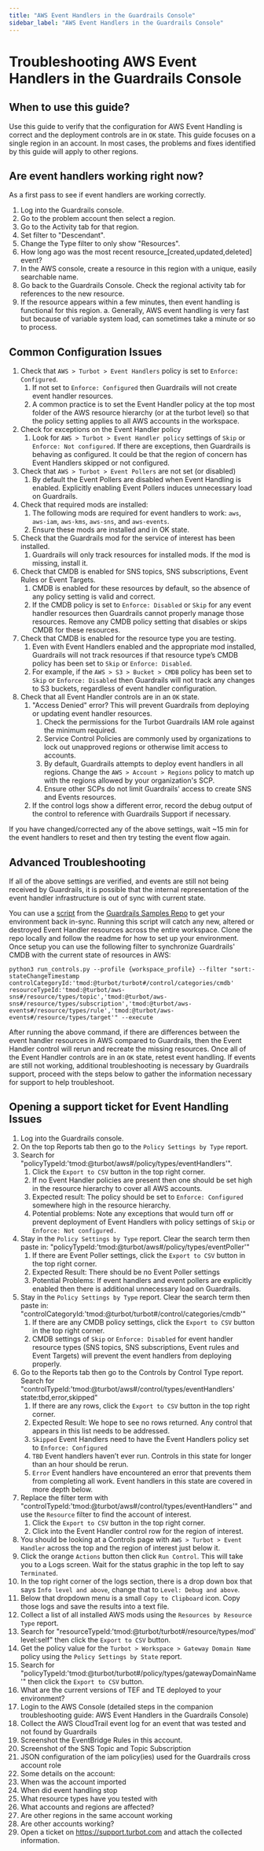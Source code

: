 ```yaml
---
title: "AWS Event Handlers in the Guardrails Console"
sidebar_label: "AWS Event Handlers in the Guardrails Console"
---
```


# Troubleshooting AWS Event Handlers in the Guardrails Console

## When to use this guide?
Use this guide to verify that the configuration for AWS Event Handling is correct and the deployment controls are in `OK` state. This guide focuses on a single region in an account.  In most cases, the problems and fixes identified by this guide will apply to other regions.

## Are event handlers working right now?
As a first pass to see if event handlers are working correctly.
1. Log into the Guardrails console.
2. Go to the problem account then select a region.
3. Go to the Activity tab for that region.
4. Set filter to "Descendant".
5. Change the Type filter to only show "Resources".
6. How long ago was the most recent resource\_\[created,updated,deleted\] event?
7. In the AWS console, create a resource in this region with a unique, easily searchable name.
8. Go back to the Guardrails Console. Check the regional activity tab for references to the new resource.
9. If the resource appears within a few minutes, then event handling is functional for this region.
   a. Generally, AWS event handling is very fast but because of variable system load, can sometimes take a minute or so to process.

## Common Configuration Issues
1. Check that `AWS > Turbot > Event Handlers` policy is set to `Enforce: Configured`.
   1. If not set to `Enforce: Configured` then Guardrails will not create event handler resources.
   2. A common practice is to set the Event Handler policy at the top most folder of the AWS resource hierarchy (or at the turbot level) so that the policy setting applies to all AWS accounts in the workspace.
2. Check for exceptions on the Event Handler policy
   1. Look for `AWS > Turbot > Event Handler policy` settings of `Skip` or `Enforce: Not configured`.  If there are exceptions, then Guardrails is behaving as configured.  It could be that the region of concern has Event Handlers skipped or not configured.
3. Check that `AWS > Turbot > Event Pollers` are not set (or disabled)
   1. By default the Event Pollers are disabled when Event Handling is enabled.  Explicitly enabling Event Pollers induces unnecessary load on Guardrails.
4. Check that required mods are installed:
   1. The following mods are required for event handlers to work: `aws`, `aws-iam`, `aws-kms`, `aws-sns`, and `aws-events`.
   2. Ensure these mods are installed and in OK state.
5. Check that the Guardrails mod for the service of interest has been installed.
   1. Guardrails will only track resources for installed mods.  If the mod is missing, install it.
6. Check that CMDB is enabled for SNS topics, SNS subscriptions, Event Rules or Event Targets.
   1. CMDB is enabled for these resources by default, so the absence of any policy setting is valid and correct.
   2. If the CMDB policy is set to `Enforce: Disabled` or `Skip` for any event handler resources then Guardrails cannot properly manage those resources.  Remove any CMDB policy setting that disables or skips CMDB for these resources.
7. Check that CMDB is enabled for the resource type you are testing.
   1. Even with Event Handlers enabled and the appropriate mod installed, Guardrails will not track resources if that resource type’s CMDB policy has been set to `Skip` or `Enforce: Disabled`.
   2. For example, if the `AWS > S3 > Bucket > CMDB` policy has been set to `Skip` or `Enforce: Disabled` then Guardrails will not track any changes to S3 buckets, regardless of event handler configuration.
8. Check that all Event Handler controls are in an `OK` state.
   1. "Access Denied" error? This will prevent Guardrails from deploying or updating event handler resources.
      1. Check the permissions for the Turbot Guardrails IAM role against the minimum required.
      2. Service Control Policies are commonly used by organizations to lock out unapproved regions or otherwise limit access to accounts.
      3. By default, Guardrails attempts to deploy event handlers in all regions.  Change the `AWS > Account > Regions` policy to match up with the  regions allowed by your organization's SCP.
      4. Ensure other SCPs do not limit Guardrails' access to create SNS and Events resources.
   2. If the control logs show a different error, record the debug output of the control to reference with Guardrails Support if necessary.

If you have changed/corrected any of the above settings, wait ~15 min for the event handlers to reset and then try testing the event flow again.

## Advanced Troubleshooting

If all of the above settings are verified, and events are still not being received by Guardrails, it is possible that the internal representation of the event handler infrastructure is out of sync with current state.

You can use a [script](https://github.com/turbot/guardrails-samples/tree/main/guardrails_utilities/python_utils/run_controls_batches) from the [Guardrails Samples Repo](https://github.com/turbot/guardrails-samples) to get your environment back in-sync.  Running this script will catch any new, altered or destroyed Event Handler resources across the entire workspace. Clone the repo locally and follow the readme for how to set up your environment.  Once setup you can use the following filter to synchronize Guardrails' CMDB with the current state of resources in AWS:
```shell
python3 run_controls.py --profile {workspace_profile} --filter "sort:-stateChangeTimestamp controlCategoryId:'tmod:@turbot/turbot#/control/categories/cmdb' resourceTypeId:'tmod:@turbot/aws-sns#/resource/types/topic','tmod:@turbot/aws-sns#/resource/types/subscription','tmod:@turbot/aws-events#/resource/types/rule','tmod:@turbot/aws-events#/resource/types/target'" --execute
```

After running the above command, if there are differences between the event handler resources in AWS compared to Guardrails, then the Event Handler control will rerun and recreate the missing resources.
Once all of the Event Handler controls are in an `OK` state, retest event handling.  If events are still not working, additional troubleshooting is necessary by Guardrails support, proceed with the steps below to gather the information necessary for support to help troubleshoot.

## Opening a support ticket for Event Handling Issues

1. Log into the Guardrails console.
2. On the top Reports tab then go to the `Policy Settings by Type` report.
3. Search for "policyTypeId:'tmod:@turbot/aws#/policy/types/eventHandlers'".
   1. Click the `Export to CSV` button in the top right corner.
   2. If no Event Handler policies are present then one should be set high in the resource hierarchy to cover all AWS accounts.
   3. Expected result: The policy  should be set to `Enforce: Configured` somewhere high in the resource hierarchy.
   4. Potential problems: Note any exceptions that would turn off or prevent deployment of Event Handlers with policy settings of `Skip` or `Enforce: Not configured.`
4. Stay in the `Policy Settings by Type` report.  Clear the search term then paste in: "policyTypeId:'tmod:@turbot/aws#/policy/types/eventPoller'"
   1. If there are Event Poller settings, click the `Export to CSV` button in the top right corner.
   2. Expected Result: There should be no Event Poller settings
   3. Potential Problems: If event handlers and event pollers are explicitly enabled then there is additional unnecessary load on Guardrails.
5. Stay in the `Policy Settings by Type` report. Clear the search term then paste in: "controlCategoryId:'tmod:@turbot/turbot#/control/categories/cmdb'"
   1. If there are any CMDB policy settings, click the `Export to CSV` button in the top right corner.
   2. CMDB settings of `Skip` or `Enforce: Disabled` for event handler resource types (SNS topics, SNS subscriptions, Event rules and Event Targets) will prevent the event handlers from deploying properly.
6. Go to the Reports tab then go to the Controls by Control Type report. Search for "controlTypeId:'tmod:@turbot/aws#/control/types/eventHandlers' state:tbd,error,skipped"
   1. If there are any rows, click the `Export to CSV` button in the top right corner.
   2. Expected Result: We hope to see no rows returned.  Any control that appears in this list needs to be addressed.
   3. `Skipped` Event Handlers need to have the Event Handlers policy set to `Enforce: Configured`
   4. `TBD` Event handlers haven’t ever run.  Controls in this state for longer than an hour should be rerun.
   5. `Error` Event handlers have encountered an error that prevents them from completing all work.  Event handlers in this state are covered in more depth below.
7. Replace the filter term with "controlTypeId:'tmod:@turbot/aws#/control/types/eventHandlers'" and use the `Resource` filter to find the account of interest.
   1. Click the `Export to CSV` button in the top right corner.
   2. Click into the Event Handler control row for the region of interest.
8. You should be looking at a Controls page with `AWS > Turbot > Event Handler` across the top and the region of interest just below it.
9. Click the orange `Actions` button then click `Run Control`.  This will take you to a Logs screen. Wait for the status graphic in the top left to say `Terminated`.
10. In the top right corner of the logs section, there is a drop down box that says `Info level and above`, change that to `Level: Debug and above`.
11. Below that dropdown menu is a small `Copy to Clipboard` icon.  Copy those logs and save the results into a text file.
12. Collect a list of all installed AWS mods using the `Resources by Resource Type` report.
   1. Search for "resourceTypeId:'tmod:@turbot/turbot#/resource/types/mod' level:self" then click the `Export to CSV` button.
13. Get the policy value for the `Turbot > Workspace > Gateway Domain Name` policy using the `Policy Settings by State` report.
   1. Search for "policyTypeId:'tmod:@turbot/turbot#/policy/types/gatewayDomainName'" then click the `Export to CSV` button.
14. What are the current versions of TEF and TE deployed to your environment?
14. Login to the AWS Console (detailed steps in the companion troubleshooting guide: AWS Event Handlers in the Guardrails Console)
   1. Collect the AWS CloudTrail event log for an event that was tested and not found by Guardrails
   1. Screenshot the EventBridge Rules in this account.
   1. Screenshot of the SNS Topic and Topic Subscription
   1. JSON configuration of the iam policy(ies) used for the Guardrails cross account role
15. Some details on the account:
   1. When was the account imported
   2. When did event handling stop
   3. What resource types have you tested with
   4. What accounts and regions are affected?
   5. Are other regions in the same account working
   6. Are other accounts working?
16. Open a ticket on https://support.turbot.com and attach the collected information.
